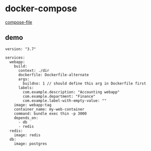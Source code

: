 # docker-compose

[compose-file](https://docs.docker.com/compose/compose-file/)

## demo

```
version: "3.7"

services:
  webapp:
    build:
      context: ./dir
      dockerfile: Dockerfile-alternate
      args:
        buildno: 1 // should define this arg in Dockerfile first
      labels:
        com.example.description: "Accounting webapp"
        com.example.department: "Finance"
        com.example.label-with-empty-value: ""
    image: webapp:tag
    container_name: my-web-container
    command: bundle exec thin -p 3000
    depends_on:
      - db
      - redis
  redis:
    image: redis
  db:
    image: postgres
```

##